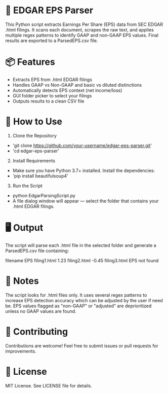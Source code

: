 # 🧾 EDGAR EPS Parser
This Python script extracts Earnings Per Share (EPS) data from SEC EDGAR .html filings. It scans each document, scrapes the raw text, and applies multiple regex patterns to identify GAAP and non-GAAP EPS values. Final results are exported to a ParsedEPS.csv file.

# 📦 Features
 - Extracts EPS from .html EDGAR filings
 - Handles GAAP vs Non-GAAP and basic vs diluted distinctions
 - Automatically detects EPS context (net income/loss)
 - GUI folder picker to select your filings
 - Outputs results to a clean CSV file

# 🚀 How to Use
1. Clone the Repository
 - 'git clone https://github.com/your-username/edgar-eps-parser.git'
 - 'cd edgar-eps-parser'
2. Install Requirements
 - Make sure you have Python 3.7+ installed. Install the dependencies:
 - 'pip install beautifulsoup4'
3. Run the Script
 - python EdgarParsingScript.py
 - A file dialog window will appear — select the folder that contains your .html EDGAR filings.

# 🖥️ Output
The script will parse each .html file in the selected folder and generate a ParsedEPS.csv file containing:

filename	EPS
filing1.html	1.23
filing2.html	-0.45
filing3.html	EPS not found

# 📝 Notes
The script looks for .html files only.
It uses several regex patterns to increase EPS detection accuracy which can be adjusted by the user if need be.
EPS values flagged as "non-GAAP" or "adjusted" are deprioritized unless no GAAP values are found.

# 🤝 Contributing
Contributions are welcome! Feel free to submit issues or pull requests for improvements.

# 📄 License
MIT License. See LICENSE file for details.

